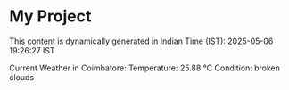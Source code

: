 # My Project

This content is dynamically generated in Indian Time (IST): 2025-05-06 19:26:27 IST


Current Weather in Coimbatore:
Temperature: 25.88 °C
Condition: broken clouds
